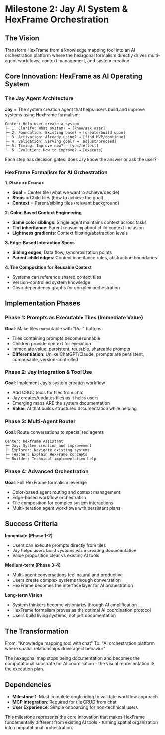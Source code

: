 # Milestone 2: Jay AI System & HexFrame Orchestration

## The Vision

Transform HexFrame from a knowledge mapping tool into an AI orchestration platform where the hexagonal formalism directly drives multi-agent workflows, context management, and system creation.

## Core Innovation: HexFrame as AI Operating System

### The Jay Agent Architecture
**Jay** = The system creation agent that helps users build and improve systems using HexFrame formalism:

```
Center: Help user create a system
├─ 1. Clarify: What system? → [know/ask user]
├─ 2. Foundation: Existing base? → [create/build upon]
├─ 3. Activation: Already using? → [find MVP/continue]
├─ 4. Validation: Serving goal? → [adjust/proceed]
├─ 5. Timing: Improve now? → [yes/reflect]
└─ 6. Evolution: How to improve? → [execute]
```

Each step has decision gates: does Jay know the answer or ask the user?

### HexFrame Formalism for AI Orchestration

**1. Plans as Frames**
- **Goal** = Center tile (what we want to achieve/decide)
- **Steps** = Child tiles (how to achieve the goal)
- **Context** = Parent/sibling tiles (relevant background)

**2. Color-Based Context Engineering**
- **Same color siblings**: Single agent maintains context across tasks
- **Tint inheritance**: Parent reasoning about child context inclusion
- **Lightness gradients**: Context filtering/abstraction levels

**3. Edge-Based Interaction Specs**
- **Sibling edges**: Data flow, synchronization points
- **Parent-child edges**: Context inheritance rules, abstraction boundaries

**4. Tile Composition for Reusable Context**
- Systems can reference shared context tiles
- Version-controlled system knowledge
- Clear dependency graphs for complex orchestration

## Implementation Phases

### Phase 1: Prompts as Executable Tiles (Immediate Value)
**Goal**: Make tiles executable with "Run" buttons
- Tiles containing prompts become runnable
- Children provide context for execution
- Immediate value: persistent, reusable, shareable prompts
- **Differentiation**: Unlike ChatGPT/Claude, prompts are persistent, composable, version-controlled

### Phase 2: Jay Integration & Tool Use
**Goal**: Implement Jay's system creation workflow
- Add CRUD tools for tiles from chat
- Jay creates/updates tiles as it helps users
- Emerging maps ARE the system documentation
- **Value**: AI that builds structured documentation while helping

### Phase 3: Multi-Agent Router
**Goal**: Route conversations to specialized agents
```
Center: Hexframe Assistant
├─ Jay: System creation and improvement
├─ Explorer: Navigate existing systems
├─ Teacher: Explain HexFrame concepts
└─ Builder: Technical implementation help
```

### Phase 4: Advanced Orchestration
**Goal**: Full HexFrame formalism leverage
- Color-based agent routing and context management
- Edge-based workflow orchestration
- Tile composition for complex system interactions
- Multi-iteration agent workflows with persistent plans

## Success Criteria

**Immediate (Phase 1-2)**
- Users can execute prompts directly from tiles
- Jay helps users build systems while creating documentation
- Value proposition clear vs existing AI tools

**Medium-term (Phase 3-4)**
- Multi-agent conversations feel natural and productive
- Users create complex systems through conversation
- HexFrame becomes the interface layer for AI orchestration

**Long-term Vision**
- System thinkers become visionaries through AI amplification
- HexFrame formalism proves as the optimal AI coordination protocol
- Users build living systems, not just documentation

## The Transformation

From: "Knowledge mapping tool with chat"
To: "AI orchestration platform where spatial relationships drive agent behavior"

The hexagonal map stops being documentation and becomes the computational substrate for AI coordination - the visual representation IS the execution plan.

## Dependencies

- **Milestone 1**: Must complete dogfooding to validate workflow approach
- **MCP Integration**: Required for tile CRUD from chat
- **User Experience**: Simple onboarding for non-technical users

This milestone represents the core innovation that makes HexFrame fundamentally different from existing AI tools - turning spatial organization into computational orchestration.